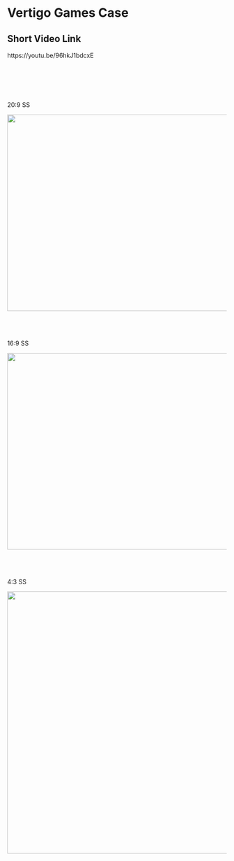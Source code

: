  <h1>Vertigo Games Case</h1>

<h2>Short Video Link</h2>
<p>https://youtu.be/96hkJ1bdcxE</p>

 <br/>
<br/>
<br/>
<br/>
<p> 20:9 SS</p>
<img src="https://github.com/hikmethancan/VertigoGames_Case/assets/72447593/e8e2fb85-0981-43eb-8741-4ef7126b8830" height ="450" width="1000">

 <br/>
<br/>
<br/>
<br/>
<p> 16:9 SS</p>
<img src="https://github.com/hikmethancan/VertigoGames_Case/assets/72447593/cc8a93fe-920d-43b4-97bb-e99c073ade2b" height ="450" width="800">

<br/>
<br/>
<br/>
<br/>
<p> 4:3 SS</p>
<img src="https://github.com/hikmethancan/VertigoGames_Case/assets/72447593/806bd941-3c7f-478a-a2cf-150ef71c0138" height ="600" width="800">
